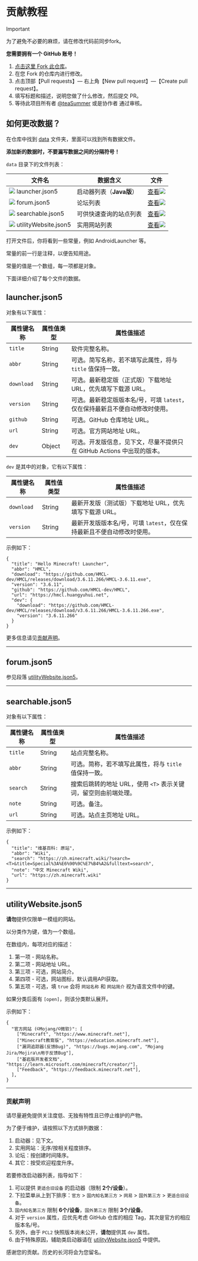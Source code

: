 # 贡献教程

> [!IMPORTANT]
> 为了避免不必要的麻烦，请在修改代码前同步fork。

**您需要拥有一个 GitHub 账号！**

1. [点击这里 Fork 此仓库](https://github.com/teaSummer/MCiSEE/fork)。
2. 在您 Fork 的仓库内进行修改。
3. 点击顶部【Pull requests】— 右上角【New pull request】—【Create pull request】。
4. 填写标题和描述，说明您做了什么修改，然后提交 PR。
5. 等待此项目所有者 [@teaSummer](https://github.com/teaSummer) 或是协作者 通过审核。

## 如何更改数据？

在仓库中找到 [data](data) 文件夹，里面可以找到所有数据文件。

**添加新的数据时，不要漏写数据之间的分隔符号！**

`data` 目录下的文件列表：

| 文件名                                                                           | 数据含义             | 文件                                                                       |
|-------------------------------------------------------------------------------|------------------|--------------------------------------------------------------------------|
| [![](assets/icon/doc/link-16.svg)](#launcherjson5) launcher.json5             | 启动器列表（**Java版**） | [查看![](assets/icon/doc/link-external-16.svg)](data/launcher.json5)       |
| [![](assets/icon/doc/link-16.svg)](#forumjson5) forum.json5                   | 论坛列表             | [查看![](assets/icon/doc/link-external-16.svg)](data/forum.json5)          |
| [![](assets/icon/doc/link-16.svg)](#searchablejson5) searchable.json5         | 可供快速查询的站点列表      | [查看![](assets/icon/doc/link-external-16.svg)](data/searchable.json5)     |
| [![](assets/icon/doc/link-16.svg)](#utilityWebsitejson5) utilityWebsite.json5 | 实用网站列表           | [查看![](assets/icon/doc/link-external-16.svg)](data/utilityWebsite.json5) |

打开文件后，你将看到一些常量，例如 AndroidLauncher 等。

常量的前一行是注释，以便告知用途。

常量的值是一个数组，每一项都是对象。

下面详细介绍了每个文件的数据。

## launcher.json5

对象有以下属性：

| 属性键名称      | 属性值类型  | 属性值描述                                       |
|------------|--------|---------------------------------------------|
| `title`    | String | 软件完整名称。                                     |
| `abbr`     | String | 可选。简写名称，若不填写此属性，将与 `title` 值保持一致。           |
| `download` | String | 可选。最新稳定版（正式版）下载地址 URL，优先填写下载源 URL。          |
| `version`  | String | 可选。最新稳定版版本名/号，可填 `latest`，仅在保持最新且不便自动修改时使用。 |
| `github`   | String | 可选。GitHub 仓库地址 URL。                         |
| `url`      | String | 可选。官方网站地址 URL。                              |
| `dev`      | Object | 可选。开发版信息，见下文，尽量不提供只在 GitHub Actions 中出现的版本。 |

`dev` 是其中的对象，它有以下属性：

| 属性键名称      | 属性值类型  | 属性值描述                                    |
|------------|--------|------------------------------------------|
| `download` | String | 最新开发版（测试版）下载地址 URL，优先填写下载源 URL。          |
| `version`  | String | 最新开发版版本名/号，可填 `latest`，仅在保持最新且不便自动修改时使用。 |

示例如下：

``` json5
{
  "title": "Hello Minecraft! Launcher",
  "abbr": "HMCL",
  "download": "https://github.com/HMCL-dev/HMCL/releases/download/3.6.11.266/HMCL-3.6.11.exe",
  "version": "3.6.11",
  "github": "https://github.com/HMCL-dev/HMCL",
  "url": "https://hmcl.huangyuhui.net",
  "dev": {
	"download": "https://github.com/HMCL-dev/HMCL/releases/download/v3.6.11.266/HMCL-3.6.11.266.exe",
	"version": "3.6.11.266"
  }
}
```

更多信息请见[贡献声明](#贡献声明)。

---

## forum.json5

参见段落 [utilityWebsite.json5](#utilityWebsitejson5)。

---

## searchable.json5

对象有以下属性：

| 属性键名称    | 属性值类型  | 属性值描述                                 |
|----------|--------|---------------------------------------|
| `title`  | String | 站点完整名称。                               |
| `abbr`   | String | 可选。简称，若不填写此属性，将与 `title` 值保持一致。       |
| `search` | String | 搜索后跳转的地址 URL，使用 `<T>` 表示关键词，留空则由前端处理。 |
| `note`   | String | 可选。备注。                                |
| `url`    | String | 可选。站点主页地址 URL。                        |

示例如下：

``` json5
{
  "title": "维基百科: 原站",
  "abbr": "Wiki",
  "search": "https://zh.minecraft.wiki/?search=<T>&title=Special%3A%E6%90%9C%E7%B4%A2&fulltext=search",
  "note": "中文 Minecraft Wiki",
  "url": "https://zh.minecraft.wiki"
}
```

---

## utilityWebsite.json5

**请勿**提供仅限单一模组的网站。

以分类作为键，值为一个数组。

在数组内，每项对应的描述：

1. 第一项 - 网站名称。
2. 第二项 - 网站地址 URL。
3. 第三项 - 可选，网站简介。
4. 第四项 - 可选，网站图标，默认调用API获取。
5. 第五项 - 可选，填 `true` 会将 `网站名称` 和 `网站简介` 视为语言文件中的键。

如果分类后面有 `[open]`，则该分类默认展开。

示例如下：

``` json5
{
  "官方网站 (©Mojang/©微软)": [
	["Minecraft", "https://www.minecraft.net"],
	["Minecraft教育版", "https://education.minecraft.net"],
	["漏洞追踪器(反馈Bug)", "https://bugs.mojang.com", "Mojang Jira/Mojira\n用于反馈Bug"],
	["基岩版开发者文档", "https://learn.microsoft.com/minecraft/creator/"],
	["Feedback", "https://feedback.minecraft.net"],
  ],
}
```

---

### 贡献声明

请尽量避免提供关注度低、无独有特性且已停止维护的产物。

为了便于维护，请按照以下方式排列数据：

1. 启动器：见下文。
2. 实用网站：无序/按相关程度排序。
3. 论坛：按创建时间降序。
4. 其它：按受欢迎程度升序。

若要修改启动器列表，指导如下：

1. 可以提供 `更适合旧设备` 的启动器（限制 **2个/设备**）。
2. 下拉菜单从上到下排序：`官方` > `国内知名第三方` > `网易` > `国外第三方` > `更适合旧设备`。
3. `国内知名第三方` 限制 **6个/设备**，`国外第三方` 限制 **3个/设备**。
4. 对于 `version` 属性，应优先考虑 GitHub 仓库的相应 Tag，其次是官方的相应版本名/号。
5. 另外，由于 `PCL2` 快照版本尚未公开，**请勿**提供其 `dev` 属性。
6. 由于特殊原因，辅助类启动器请在 [utilityWebsite.json5](data/utilityWebsite.json5) 中提供。

感谢您的贡献。历史的长河将会为您留名。
